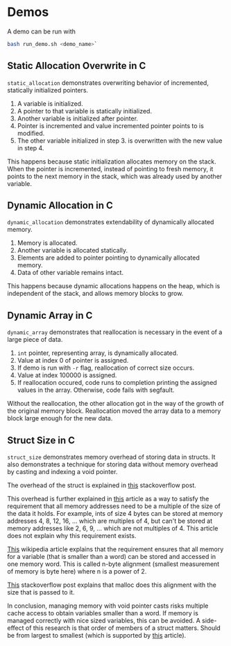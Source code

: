 # Demos

A demo can be run with
```bash
bash run_demo.sh <demo_name>`
```

## Static Allocation Overwrite in C
`static_allocation` demonstrates overwriting behavior of incremented, statically initialized pointers.
1. A variable is initialized.
2. A pointer to that variable is statically initialized.
3. Another variable is initialized after pointer.
4. Pointer is incremented and value incremented pointer points to is modified.
5. The other variable initialized in step 3. is overwritten with the new value in step 4.

This happens because static initialization allocates memory on the stack. When the pointer is incremented, instead of pointing to fresh memory, it points to the next memory in the stack, which was already used by another variable.

## Dynamic Allocation in C
`dynamic_allocation` demonstrates extendability of dynamically allocated memory.
1. Memory is allocated.
2. Another variable is allocated statically.
3. Elements are added to pointer pointing to dynamically allocated memory.
4. Data of other variable remains intact.

This happens because dynamic allocations happens on the heap, which is independent of the stack, and allows memory blocks to grow.

## Dynamic Array in C
`dynamic_array` demonstrates that reallocation is necessary in the event of a large piece of data.
1. `int` pointer, representing array, is dynamically allocated.
2. Value at index 0 of pointer is assigned.
3. If demo is run with `-r` flag, reallocation of correct size occurs.
4. Value at index 100000 is assigned.
5. If reallocation occured, code runs to completion printing the assigned values in the array. Otherwise, code fails with segfault.

Without the reallocation, the other allocation got in the way of the growth of the original memory block. Reallocation moved the array data to a memory block large enough for the new data.

## Struct Size in C
`struct_size` demonstrates memory overhead of storing data in structs. It also demonstrates a technique for storing data without memory overhead by casting and indexing a void pointer.

The overhead of the struct is explained in [this](https://stackoverflow.com/questions/19954818/memory-overhead-for-structs-with-pointers-in-c) stackoverflow post.

This overhead is further explained in [this](https://blog.devgenius.io/c-programming-hacks-01-memory-efficient-struct-design-8e7252c2b986) article as a way to satisfy the requirement that all memory addresses need to be a multiple of the size of the data it holds. For example, ints of size 4 bytes can be stored at memory addresses 4, 8, 12, 16, ... which are multiples of 4, but can't be stored at memory addresses like 2, 6, 9, ... which are not multiples of 4. This article does not explain why this requirement exists.

[This](https://en.wikipedia.org/wiki/Data_structure_alignment) wikipedia article explains that the requirement ensures that all memory for a variable (that is smaller than a word) can be stored and accessed in one memory word. This is called n-byte alignment (smallest measurement of memory is byte here) where n is a power of 2.

[This](https://stackoverflow.com/questions/8752546/how-does-malloc-understand-alignment) stackoverflow post explains that malloc does this alignment with the size that is passed to it.

In conclusion, managing memory with void pointer casts risks multiple cache access to obtain variables smaller than a word. If memory is managed correctly with nice sized variables, this can be avoided. A side-effect of this research is that order of members of a struct matters. Should be from largest to smallest (which is supported by [this](https://jonasdevlieghere.com/order-your-members/#alignmentpadding) article).
